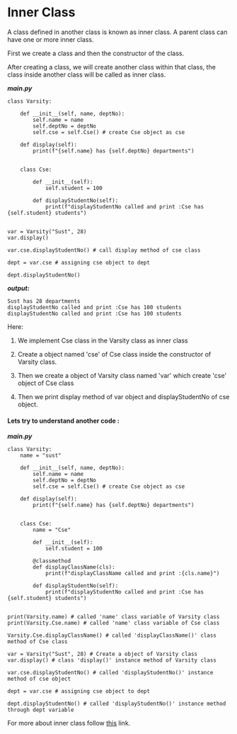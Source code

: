 # Inner Class

A class defined in another class is known as inner class. A parent class can have one or more inner class. 

First we create a class and then the constructor of the class.

After creating a class, we will create another class within that class, the class inside another class will be called as inner class.

***main.py***
```
class Varsity:

	def __init__(self, name, deptNo):
		self.name = name
		self.deptNo = deptNo
		self.cse = self.Cse() # create Cse object as cse

	def display(self):
		print(f"{self.name} has {self.deptNo} departments")


	class Cse:

		def __init__(self):
			self.student = 100
		
		def displayStudentNo(self):
			print(f"displayStudentNo called and print :Cse has {self.student} students")


var = Varsity("Sust", 28)
var.display()

var.cse.displayStudentNo() # call display method of cse class

dept = var.cse # assigning cse object to dept

dept.displayStudentNo()
```

***output:***
```
Sust has 28 departments
displayStudentNo called and print :Cse has 100 students
displayStudentNo called and print :Cse has 100 students
```
Here:
1. We implement Cse class in the Varsity class as inner class

2. Create a object named 'cse' of Cse class inside the constructor of Varsity class.

3. Then we create a object of Varsity class named 'var' which create 'cse' object of Cse class

4. Then we print display method of var object and displayStudentNo of cse object.


#### Lets try to understand another code :

***main.py***
```
class Varsity:
	name = "sust"

	def __init__(self, name, deptNo):
		self.name = name
		self.deptNo = deptNo
		self.cse = self.Cse() # create Cse object as cse

	def display(self):
		print(f"{self.name} has {self.deptNo} departments")


	class Cse:
		name = "Cse"

		def __init__(self):
			self.student = 100

		@classmethod
		def displayClassName(cls):
			print(f"displayClassName called and print :{cls.name}")
		
		def displayStudentNo(self):
			print(f"displayStudentNo called and print :Cse has {self.student} students")


print(Varsity.name) # called 'name' class variable of Varsity class
print(Varsity.Cse.name) # called 'name' class variable of Cse class

Varsity.Cse.displayClassName() # called 'displayClassName()' class method of Cse class

var = Varsity("Sust", 28) # Create a object of Varsity class
var.display() # class 'display()' instance method of Varsity class

var.cse.displayStudentNo() # called 'displayStudentNo()' instance method of cse object

dept = var.cse # assigning cse object to dept

dept.displayStudentNo() # called 'displayStudentNo()' instance method through dept variable 
```

For more about inner class follow <a href="https://www.geeksforgeeks.org/inner-class-in-python/#:~:text=We%20can%20make%20our%20code,good%20structure%20to%20our%20program.">this</a> link.

